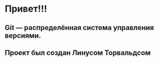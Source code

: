 # Привет!!!

## Git — распределённая система управления версиями.

## Проект был создан Линусом Торвальдсом
